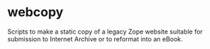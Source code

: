 
# webcopy

Scripts to make a static copy of a legacy Zope website suitable for submission to Internet Archive or to reformat
into an eBook.

